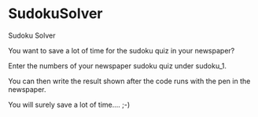 # SudokuSolver

Sudoku Solver  

You want to save a lot of time for the sudoku quiz in your newspaper?   

Enter the numbers of your newspaper sudoku quiz under sudoku_1. 

You can then write the result shown after the code runs with the pen in the newspaper. 

You will surely save a lot of time.... ;-)

